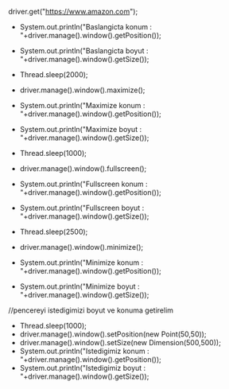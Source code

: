driver.get("https://www.amazon.com");

- System.out.println("Baslangicta konum : "+driver.manage().window().getPosition());
- System.out.println("Baslangicta boyut : "+driver.manage().window().getSize());

- Thread.sleep(2000);
- driver.manage().window().maximize();
- System.out.println("Maximize konum : "+driver.manage().window().getPosition());
- System.out.println("Maximize boyut : "+driver.manage().window().getSize());

- Thread.sleep(1000);
- driver.manage().window().fullscreen();
- System.out.println("Fullscreen konum : "+driver.manage().window().getPosition());
- System.out.println("Fullscreen boyut : "+driver.manage().window().getSize());

- Thread.sleep(2500);
- driver.manage().window().minimize();
- System.out.println("Minimize konum : "+driver.manage().window().getPosition());
- System.out.println("Minimize boyut : "+driver.manage().window().getSize());

//pencereyi istedigimizi boyut ve konuma getirelim
- Thread.sleep(1000);
- driver.manage().window().setPosition(new Point(50,50));
- driver.manage().window().setSize(new Dimension(500,500));
- System.out.println("Istedigimiz konum : "+driver.manage().window().getPosition());
- System.out.println("Istedigimiz boyut : "+driver.manage().window().getSize());
